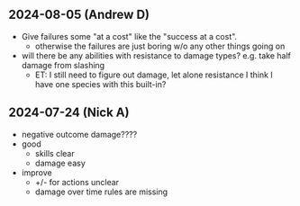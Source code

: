 ## 2024-08-05 (Andrew D)
- Give failures some "at a cost" like the "success at a cost".
    - otherwise the failures are just boring w/o any other things going on
- will there be any abilities with resistance to damage types? e.g. take half damage from slashing
    - ET: I still need to figure out damage, let alone resistance
      I think I have one species with this built-in?

## 2024-07-24 (Nick A)
- negative outcome damage????
- good
    - skills clear
    - damage easy
- improve
    - +/- for actions unclear
    - damage over time rules are missing
